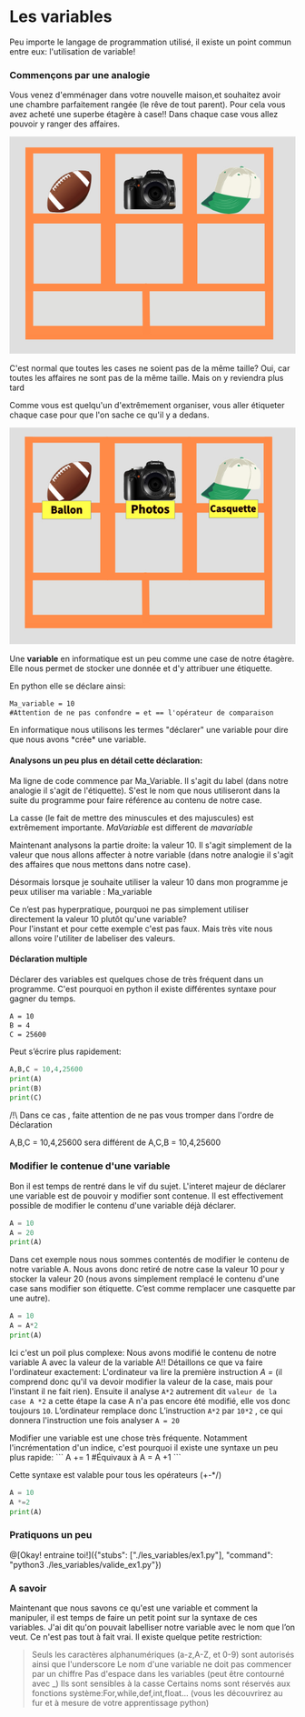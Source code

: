 # Les variables

Peu importe le langage de programmation utilisé, il existe un point commun entre eux: l'utilisation de variable!

### Commençons par une analogie
Vous venez d'emménager dans votre nouvelle maison,et souhaitez avoir une chambre parfaitement rangée (le rêve de tout parent).
Pour cela vous avez acheté une superbe étagère à case!! Dans chaque case vous allez pouvoir y ranger des affaires.

![etagere](../../img/etagere.jpeg)
<div class="alert alert-block alert-info">
  C'est normal que toutes les cases ne soient pas de la même taille?
  Oui, car toutes les affaires ne sont pas de la même taille. Mais on y reviendra plus tard
</div>


Comme vous est quelqu'un d'extrêmement organiser, vous aller étiqueter chaque case pour que l'on sache ce qu'il y a dedans.

![etagere](../../img/etagere_etiquette.jpeg)

Une **variable** en informatique est un peu comme une case de notre étagère.
Elle nous permet de stocker une donnée et d'y attribuer une étiquette.

En python elle se déclare ainsi:

```
Ma_variable = 10
#Attention de ne pas confondre = et == l'opérateur de comparaison
```
<div class="alert alert-block alert-info">
En informatique nous utilisons les termes "déclarer" une variable pour dire que nous avons *crée* une variable.
</div>


 #### Analysons un peu plus en détail cette déclaration:

 Ma ligne de code commence par Ma_Variable. Il s'agit du label (dans notre analogie il s'agit de l'étiquette).
 S'est le nom que nous utiliseront dans la suite du programme pour faire référence au contenu de notre case.

 <div class="alert alert-block alert-warning">
La casse (le fait de mettre des minuscules et des majuscules) est extrêmement importante. <i> MaVariable </i> est different de <i>mavariable</i>

 </div>


Maintenant analysons la partie droite: la valeur 10.
Il s'agit simplement de la valeur que nous allons affecter à notre variable (dans notre analogie il s'agit des affaires que nous mettons dans notre case).

Désormais lorsque je souhaite utiliser la valeur 10 dans mon programme je peux utiliser ma variable : Ma_variable

<div class="alert alert-block alert-warning">
Ce n’est pas hyperpratique, pourquoi ne pas simplement utiliser directement la valeur 10 plutôt qu'une variable?
</div>
Pour l'instant et pour cette exemple c'est pas faux. Mais très vite nous allons voire l'utiliter de labeliser des valeurs.

#### Déclaration multiple
Déclarer des variables est quelques chose de très fréquent dans un programme. C'est pourquoi en python il existe différentes syntaxe pour gagner du temps.

```
A = 10
B = 4
C = 25600
```
Peut s’écrire plus rapidement:

```python runnable
A,B,C = 10,4,25600
print(A)
print(B)
print(C)
```

/!\ Dans ce cas , faite attention de ne pas vous tromper dans l'ordre de Déclaration

A,B,C = 10,4,25600 sera différent de A,C,B = 10,4,25600


### Modifier le contenue d'une variable
Bon il est temps de rentré dans le vif du sujet. L'interet majeur de déclarer une variable est de pouvoir y modifier sont contenue.
Il est effectivement possible de modifier le contenu d'une variable déjà déclarer.

```python runnable
A = 10
A = 20
print(A)
```
Dans cet exemple nous nous sommes contentés de modifier le contenu de notre variable A. Nous avons donc retiré de notre case la valeur 10 pour y stocker la valeur 20 (nous avons simplement remplacé le contenu d'une case sans modifier son étiquette. C’est comme remplacer une casquette par une autre).

```python runnable
A = 10
A = A*2
print(A)
```
Ici c'est un poil plus complexe: Nous avons modifié le contenu de notre variable A avec la valeur de la variable A!!
Détaillons ce que va faire l'ordinateur exactement:
L'ordinateur va lire la première instruction <i>A = </i> (il comprend donc qu'il va devoir modifier la valeur de la case, mais pour l'instant il ne fait rien).
Ensuite il analyse ``` A*2 ``` autrement dit ``` valeur de la  case A *2 ``` a cette étape la case A n'a pas encore été modifié, elle vos donc toujours ```10```. L’ordinateur remplace donc
L’instruction ```A*2```  par ```10*2``` , ce qui donnera l'instruction une fois analyser ```A = 20```


<div class="alert alert-block alert-warning">
Modifier une variable est une chose très fréquente. Notamment l'incrémentation d'un indice, c'est pourquoi il existe une syntaxe un peu plus rapide:
```
A += 1
#Équivaux à
A = A +1
```

Cette syntaxe est valable pour tous les opérateurs (+-*/)
```python runnable
A = 10
A *=2
print(A)
```
</div>

### Pratiquons un peu

@[Okay! entraine toi!]({"stubs": ["./les_variables/ex1.py"], "command": "python3 ./les_variables/valide_ex1.py"})


### A savoir
Maintenant que nous savons ce qu'est une variable et comment la manipuler, il est temps de faire un petit point sur la syntaxe de ces variables.
J'ai dit qu'on pouvait labelliser notre variable avec le nom que l’on veut. Ce n'est pas tout à fait vrai. Il existe quelque petite restriction:
> Seuls les caractères alphanumériques (a-z,A-Z, et 0-9) sont autorisés ainsi que l'underscore
> Le nom d'une variable ne doit pas commencer par un chiffre
> Pas d'espace dans les variables (peut être contourné avec _)
> Ils sont sensibles à la casse
> Certains noms sont réservés aux fonctions système:For,while,def,int,float... (vous les découvrirez au fur et à mesure de votre apprentissage python)
